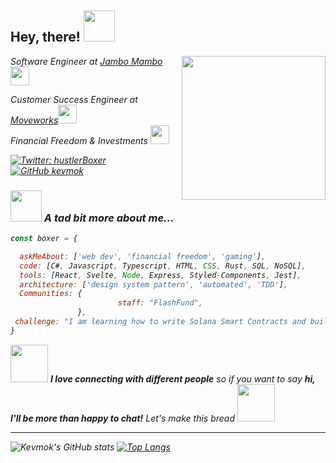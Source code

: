 
<h2> Hey, there! <img src="https://media3.giphy.com/media/IQIqjBgwv77rI8DwMX/giphy.gif" width="50"></h2>
<img align='right' src="https://media2.giphy.com/media/5eLDrEaRGHegx2FeF2/giphy.gif" width="230">

<p><em>Software Engineer at <a href="https://www.jambomambo.com/">Jambo Mambo</a><img src="https://media.giphy.com/media/WUlplcMpOCEmTGBtBW/giphy.gif" width="30">
<p><em>Customer Success Engineer at <a href="https://www.moveworks.com/">Moveworks</a><img src="https://media.giphy.com/media/64IV8rBSwUlcq2kKfJ/giphy.gif" width="30">
</br>
Financial Freedom & Investments <img src="https://media0.giphy.com/media/sBoohCuSRNYv6/giphy.gif" width="30"> 
</em></p>

[![Twitter: hustlerBoxer](https://img.shields.io/twitter/follow/hustlerBoxer?style=social)](https://twitter.com/hustlerBoxer)
[![GitHub kevmok](https://img.shields.io/github/followers/kevmok?label=follow&style=social)](https://github.com/kevmok)

### <img src="https://media4.giphy.com/media/Zz1IkXrd8zlWR1qric/giphy.gif" width="50"> A tad bit more about me...  

```javascript
const boxer = {

  askMeAbout: ['web dev', 'financial freedom', 'gaming'],
  code: [C#, Javascript, Typescript, HTML, CSS, Rust, SQL, NoSQL],
  tools: [React, Svelte, Node, Express, Styled-Components, Jest],
  architecture: ['design system pattern', 'automated', 'TDD'],
  Communities: {
                        staff: "FlashFund",
               },
 challenge: "I am learning how to write Solana Smart Contracts and build dApps"
}
```

<img src="https://media0.giphy.com/media/XGyFuLYCgbDZ8au5P8/giphy.gif" width="60"> <em><b>I love connecting with different people</b> so if you want to say <b>hi, I'll be more than happy to chat!</b> Let's make this bread <img src="https://media2.giphy.com/media/Qze6gDuxZt48U/giphy.gif" width="60"> </em>

---
![Kevmok's GitHub stats](https://github-readme-stats.vercel.app/api?username=kevmok&count_private=true&theme=tokyonight&hide=stars,prs)
[![Top Langs](https://github-readme-stats.vercel.app/api/top-langs/?username=kevmok&layout=compact&theme=tokyonight)](https://github.com/anuraghazra/github-readme-stats)

